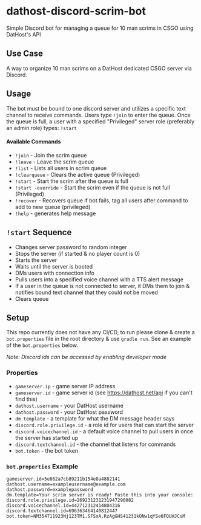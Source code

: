 # dathost-discord-scrim-bot
Simple Discord bot for managing a queue for 10 man scrims in CSGO using DatHost's API

## Use Case
A way to organize 10 man scrims on a DatHost dedicated CSGO server via Discord.

## Usage
The bot must be bound to one discord server and utilizes a specific text channel to receive commands. Users type `!join` to enter the queue. Once the queue is full, a user with a specified "Privileged" server role (preferably an admin role) types: `!start`

#### Available Commands
- `!join` - Join the scrim queue
- `!leave` - Leave the scrim queue
- `!list` - Lists all users in scrim queue
- `!clearqueue` - Clears the active queue (Privileged)
- `!start` - Start the scrim after the queue is full
- `!start -override` - Start the scrim even if the queue is not full (Privileged)
- `!recover` - Recovers queue if bot fails, tag all users after command to add to new queue (privileged)
- `!help` - generates help message

## `!start` Sequence
- Changes server password to random integer
- Stops the server (if started & no player count is 0)
- Starts the server
- Waits until the server is booted
- DMs users with connection info
- Pulls users into a specified voice channel with a TTS alert message
- If a user in the queue is not connected to server, it DMs them to join & notifies bound text channel that they could not be moved
- Clears queue

## Setup
This repo currently does not have any CI/CD, to run please clone & create a `bot.properties` file in the root directory & use `gradle run`. See an example of the `bot.properties` below.

_Note: Discord ids can be accessed by enabling developer mode_
### Properties
- `gameserver.ip` - game server IP address
- `gameserver.id` - game server id (see https://dathost.net/api if you can't find this)
- `dathost.username` - your DatHost username 
- `dathost.password` - your DatHost password
- `dm.template` - a template for what the DM message header says
- `discord.role.privilege.id` - a role id for users that can start the server
- `discord.voicechannel.id` - a default voice channel to pull users in once the server has started up
- `discord.textchannel.id` - the channel that listens for commands
- `bot.token` - the bot token
### `bot.properties` Example
```gameserver.ip=example-domain.datho.st:28453
gameserver.id=5e862a7cb89211b154e8a4882141
dathost.username=exampleusername@example.com 
dathost.password=examplepassword
dm.template=Your scrim server is ready! Paste this into your console:
discord.role.privilege.id=269231231231947290082
discord.voicechannel.id=442712312414804316
discord.textchannel.id=696363464140812447
bot.token=NM354711923Nj123TM1.SFSxA.RzAgGHS41231kONw1qYSe6FQUHJCsM
